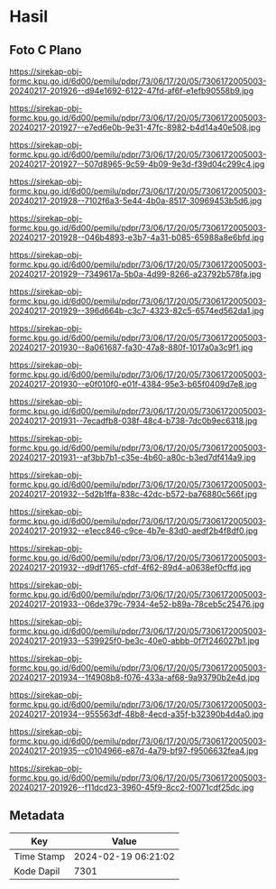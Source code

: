 # Hasil

## Foto C Plano

https://sirekap-obj-formc.kpu.go.id/6d00/pemilu/pdpr/73/06/17/20/05/7306172005003-20240217-201926--d94e1692-6122-47fd-af6f-e1efb90558b9.jpg

https://sirekap-obj-formc.kpu.go.id/6d00/pemilu/pdpr/73/06/17/20/05/7306172005003-20240217-201927--e7ed6e0b-9e31-47fc-8982-b4d14a40e508.jpg

https://sirekap-obj-formc.kpu.go.id/6d00/pemilu/pdpr/73/06/17/20/05/7306172005003-20240217-201927--507d8965-9c59-4b09-9e3d-f39d04c299c4.jpg

https://sirekap-obj-formc.kpu.go.id/6d00/pemilu/pdpr/73/06/17/20/05/7306172005003-20240217-201928--7102f6a3-5e44-4b0a-8517-30969453b5d6.jpg

https://sirekap-obj-formc.kpu.go.id/6d00/pemilu/pdpr/73/06/17/20/05/7306172005003-20240217-201928--046b4893-e3b7-4a31-b085-65988a8e6bfd.jpg

https://sirekap-obj-formc.kpu.go.id/6d00/pemilu/pdpr/73/06/17/20/05/7306172005003-20240217-201929--7349617a-5b0a-4d99-8266-a23792b578fa.jpg

https://sirekap-obj-formc.kpu.go.id/6d00/pemilu/pdpr/73/06/17/20/05/7306172005003-20240217-201929--396d664b-c3c7-4323-82c5-6574ed562da1.jpg

https://sirekap-obj-formc.kpu.go.id/6d00/pemilu/pdpr/73/06/17/20/05/7306172005003-20240217-201930--8a061687-fa30-47a8-880f-1017a0a3c9f1.jpg

https://sirekap-obj-formc.kpu.go.id/6d00/pemilu/pdpr/73/06/17/20/05/7306172005003-20240217-201930--e0f010f0-e01f-4384-95e3-b65f0409d7e8.jpg

https://sirekap-obj-formc.kpu.go.id/6d00/pemilu/pdpr/73/06/17/20/05/7306172005003-20240217-201931--7ecadfb8-038f-48c4-b738-7dc0b9ec6318.jpg

https://sirekap-obj-formc.kpu.go.id/6d00/pemilu/pdpr/73/06/17/20/05/7306172005003-20240217-201931--af3bb7b1-c35e-4b60-a80c-b3ed7df414a9.jpg

https://sirekap-obj-formc.kpu.go.id/6d00/pemilu/pdpr/73/06/17/20/05/7306172005003-20240217-201932--5d2b1ffa-838c-42dc-b572-ba76880c566f.jpg

https://sirekap-obj-formc.kpu.go.id/6d00/pemilu/pdpr/73/06/17/20/05/7306172005003-20240217-201932--e1ecc846-c9ce-4b7e-83d0-aedf2b4f8df0.jpg

https://sirekap-obj-formc.kpu.go.id/6d00/pemilu/pdpr/73/06/17/20/05/7306172005003-20240217-201932--d9df1765-cfdf-4f62-89d4-a0638ef0cffd.jpg

https://sirekap-obj-formc.kpu.go.id/6d00/pemilu/pdpr/73/06/17/20/05/7306172005003-20240217-201933--06de379c-7934-4e52-b89a-78ceb5c25476.jpg

https://sirekap-obj-formc.kpu.go.id/6d00/pemilu/pdpr/73/06/17/20/05/7306172005003-20240217-201933--539925f0-be3c-40e0-abbb-0f7f246027b1.jpg

https://sirekap-obj-formc.kpu.go.id/6d00/pemilu/pdpr/73/06/17/20/05/7306172005003-20240217-201934--1f4908b8-f076-433a-af68-9a93790b2e4d.jpg

https://sirekap-obj-formc.kpu.go.id/6d00/pemilu/pdpr/73/06/17/20/05/7306172005003-20240217-201934--955563df-48b8-4ecd-a35f-b32390b4d4a0.jpg

https://sirekap-obj-formc.kpu.go.id/6d00/pemilu/pdpr/73/06/17/20/05/7306172005003-20240217-201935--c0104966-e87d-4a79-bf97-f9506632fea4.jpg

https://sirekap-obj-formc.kpu.go.id/6d00/pemilu/pdpr/73/06/17/20/05/7306172005003-20240217-201926--f11dcd23-3960-45f9-8cc2-f0071cdf25dc.jpg


## Metadata

| Key        | Value               |
| ---------- | ------------------- |
| Time Stamp | 2024-02-19 06:21:02 |
| Kode Dapil | 7301                |



